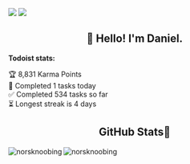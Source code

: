 ![](https://komarev.com/ghpvc/?username=NorskNoobing&style=flat-square) <!-- PSGallery-Downloads:START -->[![](https://img.shields.io/badge/PSGallery%20Downloads-1,030-blue?style=flat-square&logo=powershell)](https://www.powershellgallery.com/profiles/NorskNoobing)<!-- PSGallery-Downloads:END -->
<h2 align="center">👋 Hello! I'm Daniel.</h2>
<p align="center">
  <!--
  <a href="https://blog.athulcyriac.in">Website</a> 
  • -->

  
<b>Todoist stats:</b>
  <!-- TODO-IST:START -->
🏆  8,831 Karma Points           
🌸  Completed 1 tasks today           
✅  Completed 534 tasks so far           
⏳  Longest streak is 4 days
<!-- TODO-IST:END -->
</p>

<h2 align="center">GitHub Stats🐙</h2>
<p><img align="left" src="https://github-readme-stats.vercel.app/api?username=norsknoobing&show_icons=true&theme=dracula&locale=en&count_private=true&rank_icon=github" alt="norsknoobing" /></p>
<p><img align="center" src="https://github-readme-stats.vercel.app/api/top-langs?username=norsknoobing&show_icons=true&theme=dracula&locale=en&layout=compact" alt="norsknoobing" /></p>
